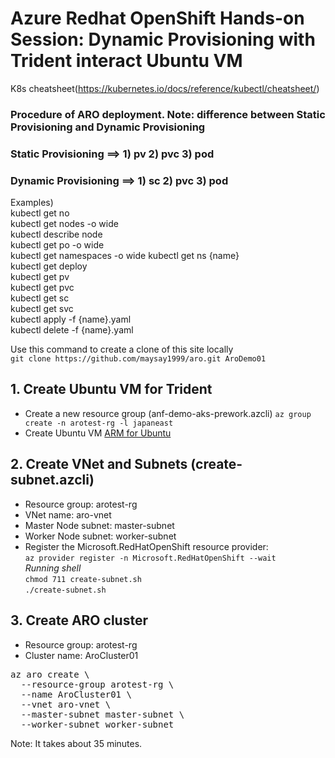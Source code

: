 # Azure Redhat OpenShift Hands-on Session: Dynamic Provisioning with Trident interact Ubuntu VM

K8s cheatsheet(https://kubernetes.io/docs/reference/kubectl/cheatsheet/)

### **Procedure of ARO deployment.  Note: difference between Static Provisioning and Dynamic Provisioning**
### **Static Provisioning** ==> 1) pv 2) pvc 3) pod
### **Dynamic Provisioning** ==> 1) sc 2) pvc 3) pod

Examples)\
kubectl get no\
kubectl get nodes -o wide\
kubectl describe node\
kubectl get po -o wide\
kubectl get namespaces -o wide
kubectl get ns {name}\
kubectl get deploy\
kubectl get pv\
kubectl get pvc\
kubectl get sc\
kubectl get svc\
kubectl apply -f {name}.yaml\
kubectl delete -f {name}.yaml

Use this command to create a clone of this site locally\
`git clone https://github.com/maysay1999/aro.git AroDemo01`


## 1. Create Ubuntu VM for Trident
- Create a new resource group (anf-demo-aks-prework.azcli)  `az group create -n arotest-rg -l japaneast`
- Create Ubuntu VM [ARM for Ubuntu](https://github.com/maysay1999/anfdemo01/tree/main/trident)

## 2. Create VNet and Subnets (create-subnet.azcli)
- Resource group: arotest-rg
- VNet name: aro-vnet
- Master Node subnet: master-subnet
- Worker Node subnet: worker-subnet
- Register the Microsoft.RedHatOpenShift resource provider:  <br /> `az provider register -n Microsoft.RedHatOpenShift --wait`<br />
*Running shell*<br />
`chmod 711 create-subnet.sh`<br />
`./create-subnet.sh`

## 3. Create ARO cluster
- Resource group: arotest-rg
- Cluster name: AroCluster01
<pre>
az aro create \
  --resource-group arotest-rg \
  --name AroCluster01 \
  --vnet aro-vnet \
  --master-subnet master-subnet \
  --worker-subnet worker-subnet
</pre>
Note: It takes about 35 minutes.  

